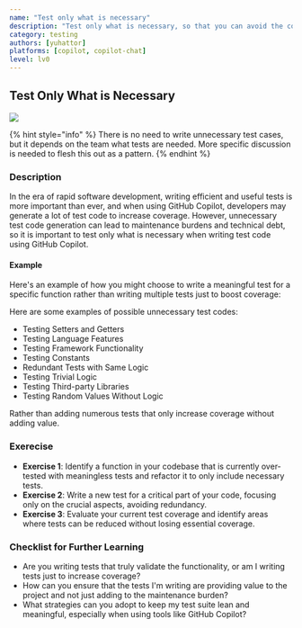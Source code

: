 ```yaml
---
name: "Test only what is necessary"
description: "Test only what is necessary, so that you can avoid the cost of maintaining unnecessary tests."
category: testing
authors: [yuhattor] 
platforms: [copilot, copilot-chat]
level: lv0
---
```


## Test Only What is Necessary

[<img src="https://img.shields.io/badge/Lv0-Pattern_Idea-blueviolet">](https://github.com/orgs/AI-Native-Development/projects/1/)

{% hint style="info" %}
There is no need to write unnecessary test cases, but it depends on the team what tests are needed. More specific discussion is needed to flesh this out as a pattern.
{% endhint %}

### Description

In the era of rapid software development, writing efficient and useful tests is more important than ever, and when using GitHub Copilot, developers may generate a lot of test code to increase coverage. However, unnecessary test code generation can lead to maintenance burdens and technical debt, so it is important to test only what is necessary when writing test code using GitHub Copilot.

#### Example

Here's an example of how you might choose to write a meaningful test for a specific function rather than writing multiple tests just to boost coverage:

Here are some examples of possible unnecessary test codes:

- Testing Setters and Getters
- Testing Language Features
- Testing Framework Functionality
- Testing Constants
- Redundant Tests with Same Logic
- Testing Trivial Logic
- Testing Third-party Libraries
- Testing Random Values Without Logic

Rather than adding numerous tests that only increase coverage without adding value.

### Exerecise

- **Exercise 1**: Identify a function in your codebase that is currently over-tested with meaningless tests and refactor it to only include necessary tests.
- **Exercise 2**: Write a new test for a critical part of your code, focusing only on the crucial aspects, avoiding redundancy.
- **Exercise 3**: Evaluate your current test coverage and identify areas where tests can be reduced without losing essential coverage.

### Checklist for Further Learning

- Are you writing tests that truly validate the functionality, or am I writing tests just to increase coverage?
- How can you ensure that the tests I'm writing are providing value to the project and not just adding to the maintenance burden?
- What strategies can you adopt to keep my test suite lean and meaningful, especially when using tools like GitHub Copilot?
